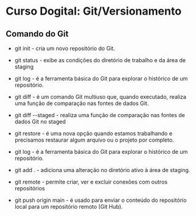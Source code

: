 # Curso Dogital: Git/Versionamento

## Comando do Git
* git init - cria um novo repositório do Git.
* git status - exibe as condições do diretório de trabalho e da área de staging
* git log - é a ferramenta básica do Git para explorar o histórico de um repositório.
* git diff - é um comando Git multiuso que, quando executado, realiza uma função de comparação nas fontes de dados Git.
* git diff --staged - realiza uma função de comparação nas fontes de dados Git no staged
* git restore - é uma nova opção quando estamos trabalhando e precisamos restaurar algum arquivo ou o projeto por completo.
* git log - é a ferramenta básica do Git para explorar o histórico de um repositório.

* git add . - adiciona uma alteração no diretório ativo à área de staging.
* git remote - permite criar, ver e excluir conexões com outros repositórios
* git push origin main - é usado para enviar o conteúdo do repositório local para um repositório remoto (Git Hub).

